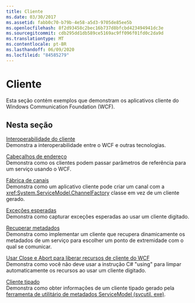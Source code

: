 ```yaml
---
title: Cliente
ms.date: 03/30/2017
ms.assetid: fabb0c70-b79b-4e58-a5d3-9705de85ee5b
ms.openlocfilehash: 8f2d93458c2bec16b737d8bfcbd423494941dc3e
ms.sourcegitcommit: cdb295dd1db589ce5169ac9ff096f01fd0c2da9d
ms.translationtype: MT
ms.contentlocale: pt-BR
ms.lasthandoff: 06/09/2020
ms.locfileid: "84585279"
---
```

# <a name="client"></a>Cliente
Esta seção contém exemplos que demonstram os aplicativos cliente do Windows Communication Foundation (WCF).  
  
## <a name="in-this-section"></a>Nesta seção  
 [Interoperabilidade do cliente](client-interoperability.md)  
 Demonstra a interoperabilidade entre o WCF e outras tecnologias.  
  
 [Cabeçalhos de endereço](address-headers.md)  
 Demonstra como os clientes podem passar parâmetros de referência para um serviço usando o WCF.  
  
 [Fábrica de canais](channel-factory.md)  
 Demonstra como um aplicativo cliente pode criar um canal com a <xref:System.ServiceModel.ChannelFactory> classe em vez de um cliente gerado.  
  
 [Exceções esperadas](expected-exceptions.md)  
 Demonstra como capturar exceções esperadas ao usar um cliente digitado.  
  
 [Recuperar metadados](retrieve-metadata.md)  
 Demonstra como implementar um cliente que recupera dinamicamente os metadados de um serviço para escolher um ponto de extremidade com o qual se comunicar.  
  
 [Usar Close e Abort para liberar recursos de cliente do WCF](use-close-abort-release-wcf-client-resources.md)  
 Demonstra como você não deve usar a instrução C# "using" para limpar automaticamente os recursos ao usar um cliente digitado.  
  
 [Cliente tipado](typed-client.md)  
 Demonstra como obter informações de um cliente tipado gerado pela [ferramenta de utilitário de metadados ServiceModel (svcutil. exe)](../servicemodel-metadata-utility-tool-svcutil-exe.md).
